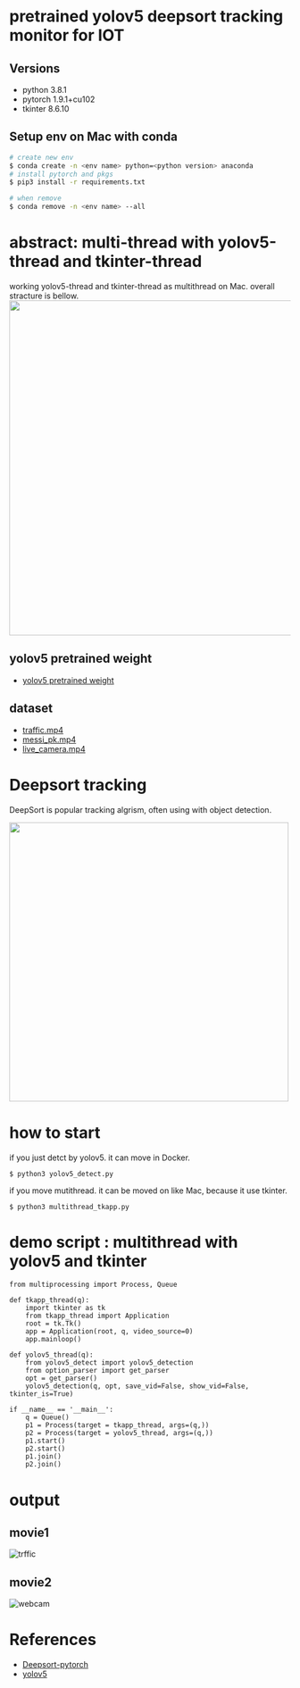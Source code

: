 # pretrained yolov5 deepsort tracking monitor for IOT

## Versions
- python 3.8.1
- pytorch 1.9.1+cu102
- tkinter 8.6.10

## Setup env on Mac with conda
```zsh
# create new env
$ conda create -n <env name> python=<python version> anaconda
# install pytorch and pkgs
$ pip3 install -r requirements.txt

# when remove
$ conda remove -n <env name> --all
```


# abstract: multi-thread with yolov5-thread and tkinter-thread

working yolov5-thread and tkinter-thread as multithread on Mac. overall stracture is bellow.
<img src="https://user-images.githubusercontent.com/48679574/135762367-b2045111-4764-4518-90b2-6fc668f039a4.png" width="600px">

## yolov5 pretrained weight
- [yolov5 pretrained weight](https://www.google.com/url?sa=t&rct=j&q=&esrc=s&source=web&cd=&ved=2ahUKEwiMn431za7zAhU0yosBHVh9CbEQFnoECAIQAQ&url=https%3A%2F%2Fgithub.com%2Fultralytics%2Fyolov5%2Freleases%2Fdownload%2Fv4.0%2Fyolov5s.pt&usg=AOvVaw2MEXDNRJv1NASj6H-3qBQY)

## dataset 

- [traffic.mp4](https://drive.google.com/file/d/1UTwwrF8YRTqOS4RnkBvHip7R25M0avFo/view?usp=sharing)
- [messi_pk.mp4](https://drive.google.com/file/d/1LPOAAtgZFOQ5FQWOwtM3mcWrmeb3GULH/view?usp=sharing)
- [live_camera.mp4](https://drive.google.com/file/d/1hE75k0HT7s8Nxsxh9ip78Q9Xx5bjeyeN/view?usp=sharing)


# Deepsort tracking

DeepSort is popular tracking algrism, often using with object detection.


<img src="https://user-images.githubusercontent.com/48679574/135762464-b10bb172-7364-484f-bb7b-3f65fbf55dcc.jpeg" width="500px">


# how to start

if you just detct by yolov5. it can move in Docker.
```
$ python3 yolov5_detect.py
```

if you move mutithread. it can be moved on like Mac, because it use tkinter.
```
$ python3 multithread_tkapp.py 
```

# demo script : multithread with yolov5 and tkinter
```python3
from multiprocessing import Process, Queue

def tkapp_thread(q):
    import tkinter as tk
    from tkapp_thread import Application
    root = tk.Tk()
    app = Application(root, q, video_source=0)
    app.mainloop()
    
def yolov5_thread(q):
    from yolov5_detect import yolov5_detection
    from option_parser import get_parser
    opt = get_parser()
    yolov5_detection(q, opt, save_vid=False, show_vid=False, tkinter_is=True)
    
if __name__ == '__main__':
    q = Queue()
    p1 = Process(target = tkapp_thread, args=(q,))
    p2 = Process(target = yolov5_thread, args=(q,))
    p1.start()
    p2.start()
    p1.join()
    p2.join()

```

# output

## movie1

![trffic](https://user-images.githubusercontent.com/48679574/135762475-c6c995ac-b72e-4474-94b0-872085a35b0b.gif)

## movie2

![webcam](https://user-images.githubusercontent.com/48679574/135762477-6c4361d7-9289-4784-923f-ce2a1027383a.gif)



# References
- [Deepsort-pytorch](https://github.com/mikel-brostrom/Yolov5_DeepSort_Pytorch)
- [yolov5](https://github.com/ultralytics/yolov5)

